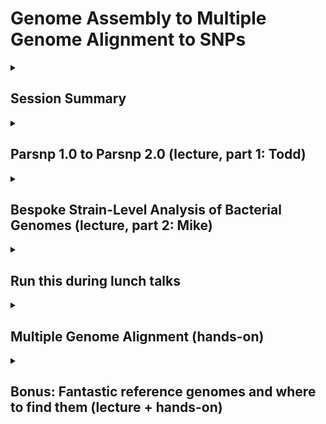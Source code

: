 # Genome Assembly to Multiple Genome Alignment to SNPs

<details>
 <summary>
  
 ## Session Summary</summary>
 <p></p>

* Kick-off (Todd)
       
* Bespoke Strain-level analyses (lecture: Mike, Todd)

   * Core Genome Alignment

   * Whole Genome Alignment
     
* Multiple Genome Alignment (hands on: Mike, Rossie)

   * Running Parsnp 
 
   * Visualization with Gingr

* Bonus: Fantastic reference genomes and where to find them
     
</details>

 <details>
 <summary> 
  
## Parsnp 1.0 to Parsnp 2.0 (lecture, part 1: Todd) 
 
</summary>

### Overview

[Slides](https://docs.google.com/presentation/d/1qwSSQjpR6APU3fxtVVeoEAhy7gZGgCCkZIy4zCpTBWU/edit?usp=sharing)

Parsnp 2.0 is a command-line tool designed to **rapidly align core genomes** across thousands to hundreds of thousands of microbial genomes.

Key features:
- **Scalability**: Handles datasets up to 100,000 genomes.
- **Accuracy**: High-accuray SNP discovery in microbial core genomes.
- **Speed**: Orders of magnitude faster than traditional whole-genome aligners.

---

### Core Concepts and Methods

#### What is Core-Genome Alignment?
- Focuses only on **regions shared across all genomes**.
- Avoids alignment of unique insertions or deletions.

#### Key Innovations in Parsnp 2.0:
- **Compressed Suffix Graph (CSG)**:
  - A memory-efficient data structure to index the reference genome.
  - Enables ultra-fast discovery of **Maximal Unique Matches (MUMs)** across all genomes.
- **Anchor-Based Alignment**:
  - Uses MUMs to anchor conserved regions between genomes.
  - Rapidly builds a multiple alignment without performing expensive pairwise alignments.
- **Memory and Speed Optimizations**:
  - Core alignment step reduces alignment size down to key regions enriched in evolutionary signal.
  - Output compression stores only core genome variants relative to reference.

#### General Workflow:
1. **Index** the reference genome with a compressed suffix graph (CSG).
2. **Find MUMs** across all genomes relative to the reference.
3. **Anchor** alignments based on shared MUMs.
4. **Align** the sequences between MUM anchors.
5. **Compress** output SNPs in VCF and harvest variants format.

---

### Highlight: *Klebsiella* Dataset Study

#### Why *Klebsiella pneumoniae*?
- Major human pathogen, especially in healthcare settings.
- Highly diverse genome content and large available datasets.
- Bonus: great for benchmarking large-scale core-genome alignment.

#### Dataset Details:
- **4,326 genomes** from NCBI RefSeq.
- Genome sizes: typically 5–6 Mb.
- Samples include clinical, animal, and environmental isolates.

---

#### Performance Comparison: Parsnp 2.0 vs CoreDector

| Tool          | Runtime on Klebsiella | Peak Memory | Core SNP Recall | Notes |
|---------------|------------------------|-------------|-----------------|-------|
| Parsnp 2.0 | ~5 hours                 | ~25 GB      | High (98–99%)    | Only tool that scaled to full dataset |
| CoreDector    | ~18+ hours               | ~120 GB     | Moderate (92–95%)| Struggled with high diversity; slower |

![parsnp_kleb_alignment](https://github.com/user-attachments/assets/92402d89-bc83-4feb-b8fd-12e63ed2cb3a)


- Parsnp 2.0 aligned the 4,326 Klebsiella genomes **~4× faster** than CoreDector.
- **Lower memory** footprint: Parsnp 2.0 needed <30GB versus CoreDector needing >100GB RAM.
- **Higher SNP accuracy** across deep phylogenetic clades.
- Core SNPs discovered were highly consistent with gold-standard alignments.
- Enabled rapid downstream phylogenetic analysis across >4,000 bacterial strains.

---

### Key Takeaways

- Parsnp 2.0 enables massive microbial core-genome alignments on a laptop.
- The use of Compressed Suffix Graphs (CSG) and Maximal Unique Matches (MUMs) is key to speed and scalability.
- The *Klebsiella* dataset demonstrates Parsnp 2.0's robustness across highly diverse genomes.

---

### Explore More

- 🔗 [Parsnp 2.0 GitHub Repository](https://github.com/marbl/parsnp)
- 📖 [Full Paper in *Bioinformatics*](https://academic.oup.com/bioinformatics/article/40/5/btae311/7667868)

---

</details>

 
<details>
 
<summary>
 
## Bespoke Strain-Level Analysis of Bacterial Genomes (lecture, part 2: Mike) 
</summary>

## Michael Nute and Todd Treangen

RAD Microbes
April 28th, 2025

### Whole-Genome Alignment

Idea: align specifically the  _shared \(“core”\)_  portion of several genomes\.

Use these aligned segments to identify phylogenetic relationships\, etc…

Visualize what exactly is similar and different…

_Tools:_

Parsnp

Mauve

SibeliaZ

\(others…\)

![](img/Bespoke_StrainLevel_Comparative_Genomics_20230.png)

#### Whole Genome Alignment: Quick How-To with Parsnp

* Get  _assembled_  genomes from individual organisms
  * Isolates are nice\, MAGs will do
  * Contigs are fine for this\, doesn’t have to be complete
  * Helps to have at least 1 high\-quality\, annotated reference genome
  * Useful to run QUAST to QC the assembly
* Run Parsnp:

  * contig\_repo=\./parsnp\_contigs
  * parsnp\_out=\./parsnp\_output\_13
  * ref\_genbank=\./ref\_assembly\_GCF\_008121495/Ref\_ATCC\_29149\.gbff
  * parsnp \-g $ref\_genbank \-d $contig\_repo \-p 15 \-o $parsnp\_out

_Annotated Reference Genome \(\._  _gbff_  _ format\)_

_Folder with 1 _  _fasta_  _ file for each assembly \(containing all contigs\)_

__What can we learn?__

Assembly Quality Issues?

Issues with Reference?

### Interlude: QC-ing an Assembly with QUAST

![](img/Bespoke_StrainLevel_Comparative_Genomics_20231.png)

![](img/Bespoke_StrainLevel_Comparative_Genomics_20232.png)

![](img/Bespoke_StrainLevel_Comparative_Genomics_20233.png)

### Case-Study: C. difficile Genomes

Gingr Data Visualization:

Color = % mutation compared to reference

_RT078 – Originated in animal host\, crossed over_

_RT027 – Known hypervirulent strain\. More recurrent\, nastier patient outcomes\._

WGA of 720 assembled C\. difficile genomes

Spot the strains…

### Case-Study: C. difficile Genomes (excluding RT078 samples)

### Subset of Genomes w/ST annotation

![](img/Bespoke_StrainLevel_Comparative_Genomics_20234.wmf)

__Q__ : What makes RT027 different?

__A__ : Pockets of heavy mutation

#### Digging Deeper…

_This particular region is precisely the coding locus for Toxin B\. _

_RT027 carries a variant _  _tcdB_  _ gene with altered function that contributes to its virulence\._

_Note_  _: not all of the _  _tcdB_  _ gene was aligned by Parsnp\, so this table represents the aligned length \(5\,103bp\) vs total \(7\,101bp\)\._

_Gene: _  _tcdB_  _ \(toxin B\)_

![](img/Bespoke_StrainLevel_Comparative_Genomics_20235.png)

![](img/Bespoke_StrainLevel_Comparative_Genomics_20236.png)

#### Comparing Reference Genomes for Some Strains

_Note_  _: RT027 is in the top row\. CD630 is a lab strain used as a common reference\._

![](img/Bespoke_StrainLevel_Comparative_Genomics_20237.png)

__Segment 1 __

\(positions 0\-2mbp\)

![](img/Bespoke_StrainLevel_Comparative_Genomics_20238.png)

__Segment 2 __

\(positions 2\-4mbp\)

_Here the mutation pockets are much clearer\._

#### Digging Deeper Again…

![](img/Bespoke_StrainLevel_Comparative_Genomics_20239.png)

### Comparing Location of Homologous Genes

* Scatter Plot
  * Each point shows position in genome for CD630 & RT027\, for a single shared gene
  * Color indicates %\-AA\-similarity
* Despite differences\, genomes are highly colinear
  * Many short indels throughout
  * No major rearrangements except a few small segments\.
  * Small rearrangements coincide with locations of high\-mutation

![](img/Bespoke_StrainLevel_Comparative_Genomics_202310.wmf)

_For C\. diff\, even across a huge number of isolates\, very little rearrangement shows up \(outliers here are reference genomes with single contig\, likely a different starting point _  _on the circular genome\._  _\)_

### Synteny Comparison: C. difficile Isolates

![](img/Bespoke_StrainLevel_Comparative_Genomics_202311.png)

### Alignment of RT027 isolates (and near relatives) to RT027 ref.

![](img/Bespoke_StrainLevel_Comparative_Genomics_202312.png)

_Does the RT027 Reference match the genomes from the clinic?_

_…Yes_

_Very little to see\, very high match level with all RT027 isolates except 3\. _

### Another Case Study: R. gnavus Isolates from IBD Patients

__14 Genomes:__

Reference: ATCC 29149 \(RefSeq GCF\_008121495\)

ATCC 29149  _de novo _ assembly \(by me\)

ATCC 35913 \(GenBank GCA\_900036035\)

12 Genomes from Hall et al\. \(2017\) \(table at right\)

![](img/Bespoke_StrainLevel_Comparative_Genomics_202313.wmf)

![](img/Bespoke_StrainLevel_Comparative_Genomics_202314.png)

_Game 2 : Spot the 2_  _nd_  _ ATCC 29149 gnome \(supposedly the same as the reference\)_

_Game 1 : Spot the 2 Genomes from Infant Stool \(non\-IBD\)_

![](img/Bespoke_StrainLevel_Comparative_Genomics_202315.png)

![](img/Bespoke_StrainLevel_Comparative_Genomics_202316.png)

### R. gnavus strain-level phylogenetic signal is a mess

![](img/Bespoke_StrainLevel_Comparative_Genomics_202317.png)

![](img/Bespoke_StrainLevel_Comparative_Genomics_202318.png)

_These two organisms have very different types of genome plasticity\._

### Synteny Comparison: R. gnavus & C. difficile

![](img/Bespoke_StrainLevel_Comparative_Genomics_202319.png)

![](img/Bespoke_StrainLevel_Comparative_Genomics_202320.png)

## Conclusions

* _Special Thanks To:_
  * Bryce Kille
  * Yunxi Liu

* The Savidge Lab \(Baylor College of Medicine\)
  * Qinglong Wu
  * Charlie Seto
* Taylor Reiter \(for the  _R\. _  _gnavus_  idea\)

* Whole\-genome alignment will give a detailed comparison specifically of the  _core_  genome
  * Maybe also auxiliary genes \( _pan_ \-genome\)
* Visualization can get you up close and personal with the data
  * \(This statement applies to almost everything\, not just genomes\)
* Strains can differ from one another in weird ways\.
  * Selective mutation at points of interest
  * Gene gain/loss depending on environment
  * Genome\-wide phylogenetic signal vs\. Locus\-specific signal
  * Etc…?

# Appendix: Quick How-to with Gingr (1 of 2)

![](img/Bespoke_StrainLevel_Comparative_Genomics_202321.png)

_1\.\) Open the \*\._  _ggr_  _ file created in the _  _parsnp_  _ output folder\._

![](img/Bespoke_StrainLevel_Comparative_Genomics_202322.png)

![](img/Bespoke_StrainLevel_Comparative_Genomics_202323.png)

![](img/Bespoke_StrainLevel_Comparative_Genomics_202324.png)

_2\.\) Once it is open\, go back to the “Open” dialogue and open the \*\.tree file in the same folder\._

![](img/Bespoke_StrainLevel_Comparative_Genomics_202325.png)

_3\.\) This will give you the standard _  _Gingr_  _ view\. Other options to re\-root the tree or to switch to Synteny view are available under the “Tree” and “View” menus\._

</details>

 <details>
 <summary> 
  

## Run this during lunch talks
 
</summary>
This parsnp quick start guide covers launching an interactive session on NOTS, installing and activating a Conda environment with Parsnp, and verifying the installation. Each step includes a brief description and links to further documentation (where appropriate).

---

### Step-by-Step Instructions

| Step | Command(s) | Description | Reference |
| ---- | ---------- | ----------- | --------- |
| 1 | ```srun --partition=commons --pty --export=ALL --ntasks=1 --reservation=workshop --cpus-per-task=8 --mem=15GB --time=04:00:00 /bin/bash``` | Launch an interactive SLURM job with 1 task, 8 CPUs, 15 GB RAM, 4 h walltime. | [srun docs](https://slurm.schedmd.com/srun.html) |
| 2 | `module load Mamba/23.11.0-0` | Load the Mamba/Conda module for environment management | — |
| 3 | `mamba create --name radsession2 bioconda::parsnp` | Create a Conda env named `radsession2` and install Parsnp from Bioconda. | [Bioconda](https://bioconda.github.io) |
| 4 | `mamba init` | Initialize Conda in your shell startup file (e.g. `.bashrc`). | — |
| 5 | `source /home/<userid>/.bashrc` | Reload your shell so `conda`/`mamba` commands become available. | — |
| 6 | `mamba activate radsession2` | Activate the `radsession2` environment (Parsnp on your PATH). | — |
| 7 | `parsnp -h` | Verify Parsnp is installed by printing its help message. | [Parsnp usage](https://github.com/marbl/parsnp#usage) |

---

### Example Session

```console
$ srun --partition=commons --pty --export=ALL --ntasks=1 --reservation=workshop --cpus-per-task=8 --mem=15GB --time=04:00:00 /bin/bash
# (on NOTS compute node)
$ module load Mamba/23.11.0-0
$ mamba create --name radsession2 bioconda::parsnp
$ mamba init
$ source /home/<userid>/.bashrc
$ mamba activate radsession2
(radsession2) $ parsnp -h
Parsnp v1.5.6
Usage: parsnp -c <config_file> -d <input_dir> -r <reference.fa> [options]
```

Place green sticky note on the back of your laptop once you see the below on your screen, else red stick note:

```console
22:55:13 - INFO - |--Parsnp 2.1.3--|

usage: parsnp [-h] [-r REFERENCE] -d SEQUENCES [SEQUENCES ...] [-g GENBANK [GENBANK ...]] [-o OUTPUT_DIR]
              [-q QUERY] [-c] [--skip-ani-filter] [-U MAX_MUMI_DISTR_DIST | -mmd MAX_MUMI_DISTANCE] [-F]
              [-M] [--use-ani] [--min-ani MIN_ANI] [--min-ref-cov MIN_REF_COV] [--use-mash]
              [--max-mash-dist MAX_MASH_DIST] [-a MIN_ANCHOR_LENGTH] [-m MUM_LENGTH] [-C MAX_CLUSTER_D]
              [-z MIN_CLUSTER_SIZE] [-D MAX_DIAG_DIFF] [-n {mafft,muscle,fsa,prank}] [-u] [--no-partition]
              [--min-partition-size MIN_PARTITION_SIZE] [--extend-lcbs]
              [--extend-ani-cutoff EXTEND_ANI_CUTOFF] [--extend-indel-cutoff EXTEND_INDEL_CUTOFF]
              [--match-score MATCH_SCORE] [--mismatch-penalty MISMATCH_PENALTY]
              [--gap-penalty GAP_PENALTY] [--skip-phylogeny] [--validate-input] [--use-fasttree] [--vcf]
              [--no-maf] [-p THREADS] [--force-overwrite] [-P MAX_PARTITION_SIZE] [-v] [-x] [-i INIFILE]
              [-e] [-V]

    Parsnp quick start for three example scenarios:
    1) With reference & genbank file:
    python Parsnp.py -g <reference_genbank_file1 reference_genbank_file2 ...> -d <seq_file1 seq_file2 ...>  -p <threads>

    2) With reference but without genbank file:
    python Parsnp.py -r <reference_genome> -d <seq_file1 seq_file2 ...> -p <threads>
    

options:
  -h, --help            show this help message and exit

Input/Output:
  -r REFERENCE, --reference REFERENCE
                        (r)eference genome (set to ! to pick random one from sequence dir)
  -d SEQUENCES [SEQUENCES ...], --sequences SEQUENCES [SEQUENCES ...]
                        A list of files containing genomes/contigs/scaffolds. If the file ends in .txt, each line in the file corresponds to the path to an input file.
  -g GENBANK [GENBANK ...], --genbank GENBANK [GENBANK ...]
                        A list of Genbank file(s) (gbk)
  -o OUTPUT_DIR, --output-dir OUTPUT_DIR
  -q QUERY, --query QUERY
                        Specify (assembled) query genome to use, in addition to genomes found in genome dir

Filtering:
  -c, --curated         (c)urated genome directory, use all genomes in dir and ignore MUMi.
  --skip-ani-filter     Skip the filtering step which discards inputs based on the ANI/MUMi distance to the reference.
                        Unlike --curated, this will still filter inputs based on their length compared to the reference
  -U MAX_MUMI_DISTR_DIST, --max-mumi-distr-dist MAX_MUMI_DISTR_DIST, --MUMi MAX_MUMI_DISTR_DIST
                        Max MUMi distance value for MUMi distribution
  -mmd MAX_MUMI_DISTANCE, --max-mumi-distance MAX_MUMI_DISTANCE
                        Max MUMi distance (default: autocutoff based on distribution of MUMi values)
  -F, --fastmum         Fast MUMi calculation
  -M, --mumi_only, --onlymumi
                        Calculate MUMi and exit? overrides all other choices!
  --use-ani             Use ANI for genome filtering
  --min-ani MIN_ANI     Min ANI value required to include genome
  --min-ref-cov MIN_REF_COV
                        Minimum percent of reference segments to be covered in FastANI
  --use-mash            Use mash for genome filtering
  --max-mash-dist MAX_MASH_DIST
                        Max mash distance.

MUM search:
  -a MIN_ANCHOR_LENGTH, --min-anchor-length MIN_ANCHOR_LENGTH, --anchorlength MIN_ANCHOR_LENGTH
                        Min (a)NCHOR length (default = 1.1*(Log(S)))
  -m MUM_LENGTH, --mum-length MUM_LENGTH, --mumlength MUM_LENGTH
                        Mum length
  -C MAX_CLUSTER_D, --max-cluster-d MAX_CLUSTER_D, --clusterD MAX_CLUSTER_D
                        Maximal cluster D value
  -z MIN_CLUSTER_SIZE, --min-cluster-size MIN_CLUSTER_SIZE, --minclustersize MIN_CLUSTER_SIZE
                        Minimum cluster size

LCB alignment:
  -D MAX_DIAG_DIFF, --max-diagonal-difference MAX_DIAG_DIFF, --DiagonalDiff MAX_DIAG_DIFF
                        Maximal diagonal difference. Either percentage (e.g. 0.2) or bp (e.g. 100bp)
  -n {mafft,muscle,fsa,prank}, --alignment-program {mafft,muscle,fsa,prank}, --alignmentprog {mafft,muscle,fsa,prank}
                        Alignment program to use
  -u, --unaligned       Output unaligned regions

Sequence Partitioning:
  --no-partition        Run all query genomes in single parsnp alignment, no partitioning.
  --min-partition-size MIN_PARTITION_SIZE
                        Minimum size of a partition. Input genomes will be split evenly across partitions at least this large.

LCB Extension:
  --extend-lcbs         Extend the boundaries of LCBs with an ungapped alignment
  --extend-ani-cutoff EXTEND_ANI_CUTOFF
                        Cutoff ANI for lcb extension
  --extend-indel-cutoff EXTEND_INDEL_CUTOFF
                        Cutoff for indels in LCB extension region. LCB extension will be at most min(seqs) + cutoff bases
  --match-score MATCH_SCORE
                        Value of match score for extension
  --mismatch-penalty MISMATCH_PENALTY
                        Value of mismatch score for extension (should be negative)
  --gap-penalty GAP_PENALTY
                        Value of gap penalty for extension (should be negative)

Misc:
  --skip-phylogeny      Do not generate phylogeny from core SNPs
  --validate-input      Use Biopython to validate input files
  --use-fasttree        Use fasttree instead of RaxML
  --vcf                 Generate VCF file.
  --no-maf              Do not generage MAF file (XMFA only)
  -p THREADS, --threads THREADS
                        Number of threads to use
  --force-overwrite, --fo
                        Overwrites any results in the output directory if it already exists
  -P MAX_PARTITION_SIZE, --max-partition-size MAX_PARTITION_SIZE
                        Max partition size (limits memory usage)
  -v, --verbose         Verbose output
  -x, --recomb-filter, --xtrafast
                        Run recombination filter (phipack)
  -i INIFILE, --inifile INIFILE, --ini-file INIFILE
  -e, --extend
  -V, --version         show program's version number and exit
```

</details>

<details>
 <summary>
  
 ## Multiple Genome Alignment (hands-on)

</summary>
 <p></p>
========

This tutorial is to go over how to use Parsnp for multiple genome alignment (core). The first dataset is a MERS coronavirus outbreak dataset involving 49 isolates. The second dataset is a selected set of 31 Streptococcus pneumoniae genomes. For reference, both of these datasets should run on modestly equipped laptops in a few minutes or less.

## <a name ="first">Installation</a> 

**NOTE**: The following includes installation instructions for a general machine, although if you have successfully run the commands above under "Run this during lunch", you should have parsnp installed already so you do _not_ need to run these.

Parsnp can be run on macOS / linux using the following commands:

1)Download & install Parsnp on MacOS

   `wget https://github.com/marbl/parsnp/releases/download/v1.2/parsnp-OSX64-v1.2.tar.gz`  
   
   `tar -xvf parsnp-OSX64-v1.2.tar.gz`
  
2)Download & install Parsnp on Linux

   `wget https://github.com/marbl/parsnp/releases/download/v1.2/parsnp-Linux64-v1.2.tar.gz`   
   
   `tar -xvf parsnp-Linux64-v1.2.tar.gz`  


**From CONDA**  

ParSNP is available on the bioconda channel.   
To install: 
`conda install parsnp
`

****


**To install Gingr**,   
(Interactive visualization of alignments, trees and variants)  
*For MacOS:   

[gingr-OSX64-v1.3.zip](https://github.com/marbl/gingr/releases/download/v1.3/gingr-OSX64-v1.3.app.zip)  

*For Linux:    

[gingr-Linux64-v1.3.tar.gz](https://github.com/marbl/gingr/releases/download/v1.3/gingr-Linux64-v1.3.tar.gz/)  
   
## <a name ="second">Hands-On Tutorial</a> 

   1) <a name="part3e1">Example 1: 49 MERS Coronavirus genomes </a>
   
      * Download genomes: 
         * `mkdir parsnp_demo1`
         * `cd parsnp_demo1`
         * `wget https://github.com/marbl/harvest/raw/master/docs/content/parsnp/mers49.tar.gz` [download](https://github.com/marbl/harvest/raw/master/docs/content/parsnp/mers49.tar.gz)
         * `tar -xvf mers49.tar.gz`
    
      * Run parsnp with default parameters 
      
         `parsnp -r ./mers49/England1.fna -d ./mers49 -c`
         
      * Command-line output 

        ![merscmd](https://github.com/marbl/harvest/raw/master/docs/content/parsnp/run_mers.cmd1.png?raw=true)

      * Visualize with Gingr [download .ggr file](https://github.com/marbl/harvest/raw/master/docs/content/parsnp/run_mers.gingr1.ggr)
      
        ![mers1](https://github.com/marbl/harvest/raw/master/docs/content/parsnp/run_mers.gingr1.png?raw=true)

      * Configure parameters
      
         - 95% of the reference is covered by the alignment. This is <100% mainly due to a 1kbp unaligned region from 26kbp to 27kbp.
         - To force alignment across large collinear regions, use the `-C` maximum distance between two collinear MUMs::
         
            `parsnp -r ./mers49/England1.fna -d ./mers49 -C 2000 -c`
            
      * Visualize again with Gingr :download:`GGR <run_mers.gingr2.ggr>`
      
         - By adjusting the `-C` parameter, this region is no longer unaligned, boosting the reference coverage to 97%.

        ![mers2](https://github.com/marbl/harvest/raw/master/docs/content/parsnp/run_mers.gingr2.png?raw=true)
        
      * Zoom in with Gingr for nucleotide view of region
      
         - On closer inspection, a large stretch of N's in Jeddah isolate C7569 was the culprit
         
        ![mers3](https://github.com/marbl/harvest/raw/master/docs/content/parsnp/run_mers.gingr3.png?raw=true)
         
      * Inspect Output:
      
         * Multiple alignment: :download:`XMFA <runm1.xmfa>` 
         * SNPs: :download:`VCF <runm1.vcf>`
         * Phylogeny: :download:`Newick <runm1.tree>`
 
   2) <a name="part3e2">Example 2: 31 Streptococcus pneumoniae genomes </a>
   
      Download genomes:
     
       * `cd $HOME`
       * `mkdir parsnp_demo2`
       * `cd parsnp_demo2`
       * `wget https://github.com/marbl/harvest/raw/master/docs/content/parsnp/strep31.tar.gz`
       * `tar -xvf strep31.tar.gz`
    
      Run parsnp:

      ```parsnp -r ./strep31/NC_011900.fna -d ./strep31 -p```

      Force inclusion of all genomes (-c):
      
      ```parsnp -r ./strep31/NC_011900.fna -d ./strep31 -p 8 -c```

      Enable recombination detection/filter (-x):
      
      ```parsnp -r ./strep31/NC_011900.fna -d ./strep31 -p 8 -c -x```

      Inspect Output:
      
         * Multiple alignment: parsnp.xmfa
         * Phylogeny: parsnp.tree


This last step requires you to download software and is to highlight the ability to inspect strain-level differences within genomes assembled from metagenomic samples.

1) Use AliView 

    * Download AliView:

    [https://ormbunkar.se/aliview/downloads/)

    * Download MFA file:

    wget https://obj.umiacs.umd.edu/stamps2019/aliview.input.mfa

    * Open AliView
      
    * Load MFA file:

    File->Open File

### Parsnp Example on Shropshire, et al. Kleb Genomes

We have been using data from the this paper throughout the RAD Microbes seminar, so those genomes have been uploaded to NOTS to run as a test case. The files needed for this are all located in the folder `/projects/k2i/archive_2023/parsnp/parsnp_demo3`, so the first thing to do is to make sure you can see those files. To do this, run the command `ls /projects/k2i/archive_2023/parsnp/parsnp_demo3` and you should see output that looks like this:

```
(base) [hpc12@loginx2 ~]$ ls /projects/k2i/archive_2023/parsnp/parsnp_demo3
GCF_000598005.1_ASM59800v1_genomic.fna  GCF_000598005.1_ASM59800v1_genomic.gbff  input_genomes_ex8054_nots.txt  Klebsiella_Genomes  Klebsiella_Genomes.zip
```

Here, the files beginning with `GCF_` are fasta and genbank annotations from the Kleb reference genome GCF_000598005.1 on RefSeq. The folder `Klebsiella_Genomes` contains fasta files with all of the assemblies from the Shropshire, et al. paper, and the file `input_genomes_ex8054_nots.txt` contains a list of paths to those fasta files. To run Parsnp on these files, use the following command:

```
parsnp -r /projects/k2i/archive_2023/parsnp/parsnp_demo3/GCF_000598005.1_ASM59800v1_genomic.fna -d /projects/k2i/archive_2023/parsnp/parsnp_demo3/input_genomes_ex8054_nots.txt -g /projects/k2i/archive_2023/parsnp/parsnp_demo3/GCF_000598005.1_ASM59800v1_genomic.gbff -p 2 -o ~/parsnp_kleb
```

NOTE: This will take something like 15-20 minutes to run with only 2 threads, but it should produce an alignment that you can look at and explore in Gingr yourself.

### Other Parsnp Options & Example Script

There are a variety of different options that can be given to parsnp. The script below contains several different examples of how you might want to run parsnp on the example MERS data. (Note that the command to download and extract the MERS data is duplicated, but it's not very big.)

```
# Run all Parsnp tests
curl https://github.com/marbl/harvest/raw/master/docs/content/parsnp/mers_examples.tar.gz -L --output mers_examples.tar.gz
tar -xzvf mers_examples.tar.gz

# CPU=$(grep -c ^processor /proc/cpuinfo)
CPU=2
parsnp -V 
parsnp -g mers_virus/ref/England1.gbk -d mers_virus/genomes -C 1000 -c -o test-gbk --verbose --use-fasttree --vcf
parsnp -r ! -d mers_virus/genomes/*.fna -o test-skips --verbose -p $CPU --force-overwrite --skip-phylogeny --skip-ani-filter
parsnp -r ! -d mers_virus/genomes/*.fna -o test-mash --verbose -p $CPU --skip-phylogeny --use-mash
# parsnp -r mers_virus/ref/England1.fna -d mers_virus/genomes/*.fna -o test-fastani --verbose -p $CPU --skip-phylogeny --use-ani #Skip for MacOS but fix in future build
parsnp -r ! -d mers_virus/genomes/*.fna -o test-nopartition --verbose -p $CPU --no-partition --xtrafast
parsnp -r ! -d mers_virus/genomes/*.fna -o test-minpartition10 --verbose -p $CPU --min-partition-size 10 --xtrafast
```

If you are able to run any of these, you may try downloading the output `.ggr` file to your local machine and visualizing the results using Gingr.

</details>
 <details>
 <summary> 
  
## Bonus: Fantastic reference genomes and where to find them (lecture + hands-on) 
</summary>

* NCBI
  * SRA 		 _[https://www\.ncbi\.nlm\.nih\.gov/sra](https://www.ncbi.nlm.nih.gov/sra)_
  * Taxonomy		 _[https://www\.ncbi\.nlm\.nih\.gov/taxonomy](https://www.ncbi.nlm.nih.gov/taxonomy)_
  * RefSeq		 _[https://www\.ncbi\.nlm\.nih\.gov/refseq/](https://www.ncbi.nlm.nih.gov/refseq/)_
* GISAID
  * EpiCoV		 _[https://www\.gisaid\.org/](https://www.gisaid.org/)_
* Internal Sources
* Other Sources

### National Center for Biotechnology Information (NCBI)

_[https://www\.ncbi\.nlm\.nih\.gov/](https://www.ncbi.nlm.nih.gov/)_

![](img/genomedl0.png)

__Sequence of the reference genome in fasta format__

__Gene annotation file in GFF3 format__

__Comprehensive record of the sequence including annotations in genbank format__

![](img/genomedl1.png)

![](img/genomedl2.png)

![](img/genomedl3.png)

<span style="color:#FF0000"> __Formatted search string__ </span>

![](img/genomedl4.png)

### SARS-CoV-2 sequences currently available in GenBank and the Sequence Read Archive (SRA)

Until Wed May 27 14:55:29 EDT 2020

4\,735 GenBank sequences

1 RefSeq sequence

6\,486 SRA Sequences

_[https://www\.ncbi\.nlm\.nih\.gov/genbank/sars\-cov\-2\-seqs/](https://www.ncbi.nlm.nih.gov/genbank/sars-cov-2-seqs/)_

![](img/genomedl5.png)

### NCBI Advanced Search Builder

![](img/genomedl6.png)

Refine your search by using Boolean operations

Useful search terms including accession id\, bio project\, organism\, layout \(single vs paired\)\, publication date\, source \(WGS\, Amplicon\, metatranscriptomic\, etc\.\)\, platform \(Illumina vs Nanopore\)\, etc\.

Generating search string that can be used in Entrez API

### Entrez Databases and Retrieval System

Available via  _[http://www\.ncbi\.nlm\.nih\.gov/Entrez/](http://www.ncbi.nlm.nih.gov/Entrez/)_

A part of Biopython package  _[http://biopython\.org/DIST/docs/tutorial/Tutorial\.html](http://biopython.org/DIST/docs/tutorial/Tutorial.html)_

Entrez Programming Utilities Help  _[https://www\.ncbi\.nlm\.nih\.gov/books/NBK25501/](https://www.ncbi.nlm.nih.gov/books/NBK25501/)_

Always tell NCBI who you are by setting  _Entrez\.email _ parameter

NCBI Entrez API allows advanced searches of records in multiple NCBI database as well as retrieving metadata for the records

3 requests per second without an API key\, or 10 requests per second with an API key \(registered account strongly recommended\)

![](img/genomedl7.png)

![](img/genomedl8.png)

### SRA Toolkit

* Entrez package can be used to retrieve small files
* SRA Toolkit is required to download large read datasets  _[https://trace\.ncbi\.nlm\.nih\.gov/Traces/sra/sra\.cgi?view=software](https://trace.ncbi.nlm.nih.gov/Traces/sra/sra.cgi?view=software)_
  * prefetch
    * prefetch \[options\] \<SRA accession>
  * fastq\-dump
    * fastq\-dump \[options\] \< accession >
  * \-\-split\-3 flag or \-\-split\-files must be set\, split spots into individual reads\. With \-\-split\-3 flag\, output would be 1\,2\, or 3 files\.
    * 1 file means the data is not paired\.
    * 2 file means the reads are paired\-end reads\.
    * 3rd file\, often small\, contains unpaired orphaned reads\, typically ignored\.

</details>

